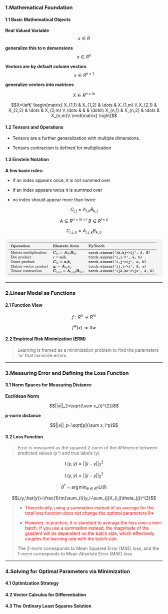 ### 1.Mathematical Foundation

#### 1.1 Basic Mathematical Objects

**Real Valued Variable**
$$x\in R$$

**generalize this to n demensions**
$$x\in R^{n}$$

**Vectors are by default column vectors**
$$x\in R^{n \times 1}$$

**generalize vectors into matrices**

$$X\in R^{n \times m}$$

$$X=\left[
\begin{matrix}
X_{1,1} & X_{1,2} & \dots & X_{1,m} \\
X_{2,1} & X_{2,2} & \dots & X_{2,m} \\
\dots & & & \dots\\
X_{n,1} & X_{n,2} & \dots & X_{n,m}\\
\end{matrix}
\right]$$

#### 1.2 Tensors and Operations

* Tensors are a further generalization with multiple dimensions.

* Tensors contraction is defined for multiplication

#### 1.3 Einstein Notation

**A few basic rules:**

* if an index appears once, it is not summed over

* if an index appears twice it is summed over

* no index should appear more than twice

$$C_{i,j}=A_{i,k}B_{k,j}$$

$$A\in R^{n \times m \times l} ~ B\in R^{l \times o}$$

$$C_{i,j,o}=A_{i,j,k}B_{k,o}$$

![](./images/pytorchEinstein.png)

***
### 2.Linear Model as Functions

#### 2.1 Function View

$$f:R^{n}\rightarrow R^{m}$$

$$f^{w}(x):=Xw$$


#### 2.2 Empirical Risk Minimization (ERM)

>Learning is framed as a minimization problem to find the parameters 'w' that minimize errors.

***
### 3.Measuring Error and Defining the Loss Function

#### 3.1 Norm Spaces for Measuring Distance

**Euclidean Norm**

$$||x||_2=\sqrt{\sum x_{i}^{2}}$$

**p-norm distance**

$$||x||_p=\sqrt[p]{\sum x_i^p}$$


#### 3.2 Loss Function

>Error is measured as the squared 2-norm of the difference between predicted values (y^​) and true labels (y)


$$L(y,\hat{y})=||\hat{y}-y||^{2}_{2}$$

$$L(y,\hat{y})=||\hat{y}-y||^{2}_{2}$$

$$\theta^{*}=\arg\min_{\theta\in R^{n}}L(\theta)$$

$$L(y,\hat{y})=\frac{1}{m}\sum_{i}(y_i-\sum_{j}X_{i,j}\theta_{j})^{2}$$

>* <font color="Red">Theoretically, using a summation instead of an average for the total loss function does not change the optimal parameters θ∗</font>
>
>* <font color="red">However, in practice, it is standard to average the loss over a mini-batch. If you use a summation instead, the magnitude of the gradient will be dependent on the batch size, which effectively couples the learning rate with the batch size.</font>

>The 2-norm corresponds to Mean Squared Error (MSE) loss, and the 1-norm corresponds to Mean Absolute Error (MAE) loss


***
### 4.Solving for Optimal Parameters via Minimization

#### 4.1 Optimization Strategy



#### 4.2 Vector Calculus for Differentiation

#### 4.3 The Ordinary Least Squares Solution
